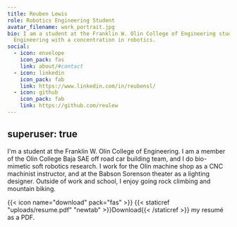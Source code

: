 ```yaml
---
title: Reuben Lewis
role: Robotics Engineering Student
avatar_filename: work_portrait.jpg
bio: I am a student at the Franklin W. Olin College of Engineering studying
  Engineering with a concentration in robotics.
social:
  - icon: envelope
    icon_pack: fas
    link: about/#contact
  - icon: linkedin
    icon_pack: fab
    link: https://www.linkedin.com/in/reubensl/
  - icon: github
    icon_pack: fab
    link: https://github.com/reulew
---
```

superuser: true
---
I'm a student at the Franklin W. Olin College of Engineering. I am a member of the Olin College Baja SAE off road car building team, and I do bio-mimetic soft robotics research. I work for the Olin machine shop as a CNC machinist instructor, and at the Babson Sorenson theater as a lighting designer. Outside of work and school, I enjoy going rock climbing and mountain biking.

{{< icon name="download" pack="fas" >}} {{< staticref "uploads/resume.pdf" "newtab" >}}Download{{< /staticref >}} my resumé as a PDF.